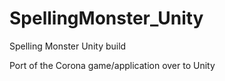 SpellingMonster_Unity
=====================

Spelling Monster Unity build

Port of the Corona game/application over to Unity
